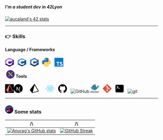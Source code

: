 ##### I'm a student dev in 42Lyon

[![aucaland's 42 stats](https://badge42.vercel.app/api/v2/clk5k9flf002508kxknlkaxyd/stats?cursusId=21&coalitionId=302)](https://github.com/JaeSeoKim/badge42)

---

### :point_right: Skills

#### Language / Frameworks

<img src="./assets/images/c--4.svg" width="29" height="29" alt ="c#" title="Typescript"/>&nbsp;&nbsp;
<img src="./assets/images/c-1.svg" width="29" height="29" alt ="c" title="Typescript"/>&nbsp;&nbsp;
<img src="./assets/images/c.svg" width="29" height="29" alt ="c++" title="Typescript"/>&nbsp;&nbsp;
<img src="./assets/images/python-5.svg" width="29" height="29" alt ="python" title="Typescript"/>&nbsp;&nbsp;
<img src="./assets/images/typescript.svg" width="29" height="29" alt ="typescript" title="Typescript"/>&nbsp;&nbsp;

#### <img src="./assets/images/tools.svg" style="float:left;margin-top:-15px;" width="35" height="35" alt ="typescript" title="Tools"/> Tools

<div style="position: relative">
    <img src="./assets/images/next-js.svg#gh-light-mode-only" width="29" height="29" alt ="next" title="Typescript"/>&nbsp;&nbsp;
    <img src="./assets/images/next-dark.svg#gh-dark-mode-only" style="float: left" width="29" height="29" alt ="next"                       title="Typescript"/>&nbsp;&nbsp;
    <img src="./assets/images/prisma-3.svg#gh-light-mode-only" width="29" height="29" alt ="prisma" title="Typescript"/>&nbsp;&nbsp;
    <img src="./assets/images/prisma-3-darkMode.svg#gh-dark-mode-only" style="position: absolute;top: 0; left: 0;" width="29" height="29" alt ="prisma"                 title="Typescript"/>&nbsp;&nbsp;
    <img src="./assets/images/react-2.svg" width="29" height="29" alt ="react" title="Typescript"/>&nbsp;&nbsp;
    <img src="./assets/images/25231.png#gh-light-mode-only" width="29" height="29" alt ="github" title="Typescript"/>&nbsp;&nbsp;
    <img alt="GitHub" width="30px" src="https://user-images.githubusercontent.com/3369400/139447912-e0f43f33-6d9f-45f8-be46-2df5bbc91289.png#gh-dark-mode-only"/>
    <img src="./assets/images/docker.svg" width="29" height="29" alt ="docker" title="Typescript"/>&nbsp;&nbsp;
    <img src="./assets/images/git-icon.svg" width="29" height="29" alt ="git" title="Typescript"/>&nbsp;&nbsp;
    <img src="./assets/images/terminal-light.png#gh-light-mode-only" width="29" height="29" alt ="git" title="Typescript"/>&nbsp;&nbsp;
    <img src="./assets/images/term-dark.png#gh-dark-mode-only" width="29" height="29" alt ="git" title="Typescript"/>&nbsp;&nbsp;
    
</div>

---

### <img src="./assets/images/statistics-svgrepo-com.svg" width="27" height="27" alt ="typescript" title="Stats"/> Some stats

  /\                        |  /\
:-------------------------:|:-------------------------:
[![Anurag's GitHub stats](https://github-readme-stats.vercel.app/api?username=aucaland&show_icons=true&theme=radical)](https://github.com/anuraghazra/github-readme-stats) | [![GitHub Streak](https://github-readme-streak-stats.herokuapp.com/?user=aucaland&theme=nightowl)](https://git.io/streak-stats)
</div>

